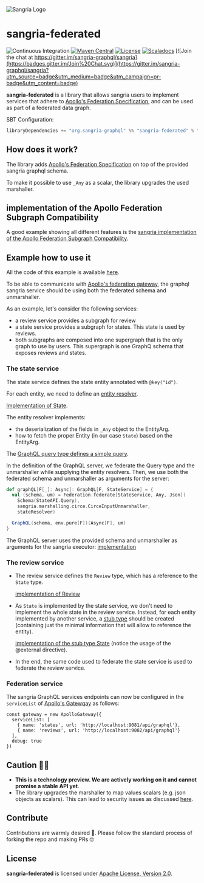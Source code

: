 ![Sangria Logo](https://sangria-graphql.github.io/assets/img/sangria-logo.svg)

# sangria-federated

![Continuous Integration](https://github.com/sangria-graphql/sangria-federated/workflows/Continuous%20Integration/badge.svg)
[![Maven Central](https://maven-badges.herokuapp.com/maven-central/org.sangria-graphql/sangria-federated_2.13/badge.svg)](https://maven-badges.herokuapp.com/maven-central/org.sangria-graphql/sangria-federated_2.13)
[![License](http://img.shields.io/:license-Apache%202-brightgreen.svg)](http://www.apache.org/licenses/LICENSE-2.0.txt)
[![Scaladocs](https://www.javadoc.io/badge/org.sangria-graphql/sangria-federated_2.13.svg?label=docs)](https://www.javadoc.io/doc/org.sangria-graphql/sangria-federated_2.13)
[![Join the chat at https://gitter.im/sangria-graphql/sangria](https://badges.gitter.im/Join%20Chat.svg)](https://gitter.im/sangria-graphql/sangria?utm_source=badge&utm_medium=badge&utm_campaign=pr-badge&utm_content=badge)

**sangria-federated** is a library that allows sangria users to implement services that adhere to [Apollo's Federation Specification](https://www.apollographql.com/docs/federation/federation-spec/), and can be used as part of a federated data graph.

SBT Configuration:

```scala
libraryDependencies += "org.sangria-graphql" %% "sangria-federated" % "<latest version>"
```

## How does it work?

The library adds [Apollo's Federation Specification](https://www.apollographql.com/docs/federation/federation-spec/) on top of the provided sangria graphql schema.

To make it possible to use `_Any` as a scalar, the library upgrades the used marshaller.

## implementation of the Apollo Federation Subgraph Compatibility

A good example showing all different features is the [sangria implementation of the Apollo Federation Subgraph Compatibility](https://github.com/apollographql/apollo-federation-subgraph-compatibility/tree/main/implementations/sangria).

## Example how to use it

All the code of this example is available [here](./example).

To be able to communicate with [Apollo's federation gateway](https://www.apollographql.com/docs/federation/gateway/), the graphql sangria service should be using both the federated schema and unmarshaller.

As an example, let's consider the following services:
- a review service provides a subgraph for review
- a state service provides a subgraph for states. This state is used by reviews.
- both subgraphs are composed into one supergraph that is the only graph to use by users. This supergraph is one GraphQ schema that exposes reviews and states. 

### The state service

The state service defines the state entity annotated with `@key("id")`.

For each entity, we need to define an [entity resolver](https://www.apollographql.com/docs/federation/entities/#resolving).

[Implementation of State](./example/state/src/main/scala/state/State.scala).

The entity resolver implements:
- the deserialization of the fields in `_Any` object to the EntityArg.
- how to fetch the proper Entity (in our case `State`) based on the EntityArg.

The [GraphQL query type defines a simple query](./example/state/src/main/scala/state/StateAPI.scala).

In the definition of the GraphQL server, we federate the Query type and the unmarshaller while supplying the entity resolvers.
Then, we use both the federated schema and unmarshaller as arguments for the server:

```scala
def graphQL[F[_]: Async]: GraphQL[F, StateService] = {
  val (schema, um) = Federation.federate[StateService, Any, Json](
    Schema(StateAPI.Query),
    sangria.marshalling.circe.CirceInputUnmarshaller,
    stateResolver)

  GraphQL(schema, env.pure[F])(Async[F], um)
}
```

The GraphQL server uses the provided schema and unmarshaller as arguments for the sangria executor:
[implementation](./example/common/src/main/scala/common/GraphQL.scala)
  
### The review service

- The review service defines the `Review` type, which has a reference to the `State` type.

  [implementation of Review](./example/review/src/main/scala/review/Review.scala)

- As `State` is implemented by the state service, we don't need to implement the whole state in the review service.
Instead, for each entity implemented by another service, a [stub type](https://www.apollographql.com/docs/federation/entities/#referencing) should be created (containing just the minimal information that will allow to reference the entity).

  [implementation of the stub type State](./example/review/src/main/scala/review/State.scala)
(notice the usage of the @external directive).

- In the end, the same code used to federate the state service is used to federate the review service.

### Federation service

The sangria GraphQL services endpoints can now be configured in the ```serviceList``` of [Apollo's Gatewqay](https://www.apollographql.com/docs/federation/gateway/#setup) as follows:
```
const gateway = new ApolloGateway({
  serviceList: [
    { name: 'states', url: 'http://localhost:9081/api/graphql'},
    { name: 'reviews', url: 'http://localhost:9082/api/graphql'}
  ],
  debug: true
})
```

## Caution 🚨🚨

- **This is a technology preview. We are actively working on it and cannot promise a stable API yet**.
- The library upgrades the marshaller to map values scalars (e.g. json objects as scalars). This can lead to security issues as discussed [here](http://www.petecorey.com/blog/2017/06/12/graphql-nosql-injection-through-json-types/).

## Contribute

Contributions are warmly desired 🤗. Please follow the standard process of forking the repo and making PRs 🤓

## License

**sangria-federated** is licensed under [Apache License, Version 2.0](http://www.apache.org/licenses/LICENSE-2.0).
